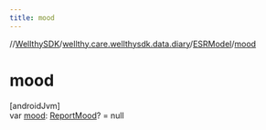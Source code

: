```yaml
---
title: mood
---
```

//[WellthySDK](../../../index.html)/[wellthy.care.wellthysdk.data.diary](../index.html)/[ESRModel](index.html)/[mood](mood.html)



# mood



[androidJvm]\
var [mood](mood.html): [ReportMood](../-report-mood/index.html)? = null




